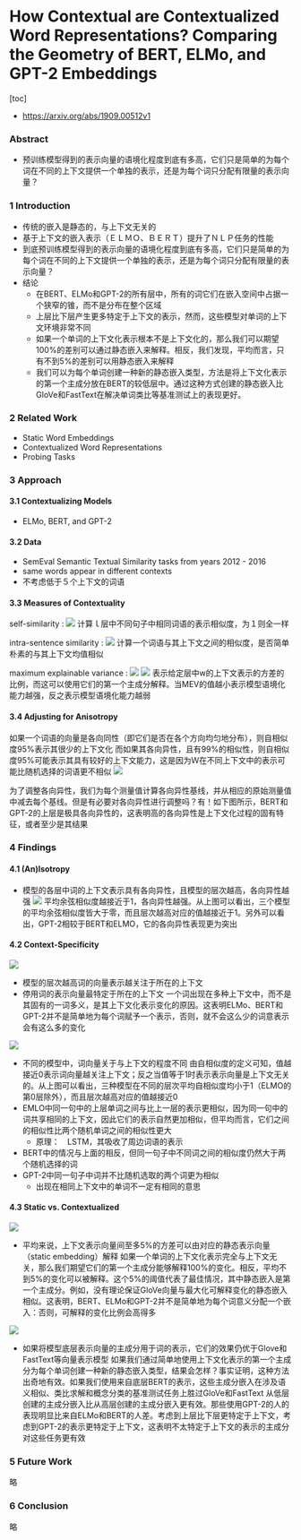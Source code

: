 # How Contextual are Contextualized Word Representations? Comparing the Geometry of BERT, ELMo, and GPT-2 Embeddings
[toc]

- https://arxiv.org/abs/1909.00512v1

### Abstract
- 预训练模型得到的表示向量的语境化程度到底有多高，它们只是简单的为每个词在不同的上下文提供一个单独的表示，还是为每个词只分配有限量的表示向量？

### 1 Introduction
- 传统的嵌入是静态的，与上下文无关的
- 基于上下文的嵌入表示（ＥＬＭＯ、ＢＥＲＴ）提升了ＮＬＰ任务的性能
- 到底预训练模型得到的表示向量的语境化程度到底有多高，它们只是简单的为每个词在不同的上下文提供一个单独的表示，还是为每个词只分配有限量的表示向量？
- 结论
  - 在BERT、ELMo和GPT-2的所有层中，所有的词它们在嵌入空间中占据一个狭窄的锥，而不是分布在整个区域
  - 上层比下层产生更多特定于上下文的表示，然而，这些模型对单词的上下文环境非常不同
  - 如果一个单词的上下文化表示根本不是上下文化的，那么我们可以期望100%的差别可以通过静态嵌入来解释。相反，我们发现，平均而言，只有不到5%的差别可以用静态嵌入来解释
  - 我们可以为每个单词创建一种新的静态嵌入类型，方法是将上下文化表示的第一个主成分放在BERT的较低层中。通过这种方式创建的静态嵌入比GloVe和FastText在解决单词类比等基准测试上的表现更好。

### 2 Related Work
- Static Word Embeddings
- Contextualized Word Representations
- Probing Tasks

### 3 Approach
#### 3.1 Contextualizing Models
- ELMo, BERT, and GPT-2

#### 3.2 Data
- SemEval Semantic Textual Similarity tasks from years 2012 - 2016
- same words appear in different contexts
- 不考虑低于５个上下文的词语

#### 3.3 Measures of Contextuality
self-similarity
: ![](../../images/d0001/06303001023202580010.png)
计算ｌ层中不同句子中相同词语的表示相似度，为１则全一样

intra-sentence similarity
: ![](../../images/d0001/06303511023202595110.png)
计算一个词语与其上下文之间的相似度，是否简单朴素的与其上下文均值相似

maximum explainable variance
: ![](../../images/d0001/06403131000203031310.png)
![](../../images/d0001/06403371000203033710.png)
表示给定层中w的上下文表示的方差的比例，而这可以使用它们的第一个主成分解释。当MEV的值越小表示模型语境化能力越强，反之表示模型语境化能力越弱

#### 3.4 Adjusting for Anisotropy
如果一个词语的向量是各向同性（即它们是否在各个方向均匀地分布），则自相似度95%表示其很少的上下文化
而如果其各向异性，且有99%的相似性，则自相似度95%可能表示其具有较好的上下文能力，这是因为Ｗ在不同上下文中的表示可能比随机选择的词语更不相似
![](../../images/d0001/06403321020203593210.png)

为了调整各向异性，我们为每个测量值计算各向异性基线，并从相应的原始测量值中减去每个基线。但是有必要对各向异性进行调整吗？有！如下图所示，BERT和GPT-2的上层是极具各向异性的，这表明高的各向异性是上下文化过程的固有特征，或者至少是其结果

### 4 Findings
#### 4.1 (An)Isotropy
- 模型的各层中词的上下文表示具有各向异性，且模型的层次越高，各向异性越强
![](../../images/d0001/06403481021203024810.png)
平均余弦相似度越接近于1，各向异性越强。从上图可以看出，三个模型的平均余弦相似度皆大于零，而且层次越高对应的值越接近于1。另外可以看出，GPT-2相较于BERT和ELMO，它的各向异性表现更为突出

#### 4.2 Context-Specificity
![](../../images/d0001/06403051021203070510.png)
- 模型的层次越高词的向量表示越关注于所在的上下文
- 停用词的表示向量最特定于所在的上下文
一个词出现在多种上下文中，而不是其固有的一词多义，是其上下文化表示变化的原因。这表明ELMo、BERT和GPT-2并不是简单地为每个词赋予一个表示，否则，就不会这么少的词意表示会有这么多的变化

![](../../images/d0001/06403591021203095910.png)
- 不同的模型中，词向量关于与上下文的程度不同
由自相似度的定义可知，值越接近0表示词向量越关注上下文；反之当值等于1时表示表示向量是上下文无关的。从上图可以看出，三种模型在不同的层次平均自相似度均小于1（ELMO的第0层除外），而且层次越高对应的值越接近0
- EMLO中同一句中的上层单词之间与比上一层的表示更相似，因为同一句中的词共享相同的上下文，因此它们的表示自然更加相似，但平均而言，它们之间的相似性比两个随机单词之间的相似性更大
  - 原理：　LSTM，其吸收了周边词语的表示
- BERT中的情况与上面的相反，但同一句子中不同词之间的相似度仍然大于两个随机选择的词
- GPT-2中同一句子中词并不比随机选取的两个词更为相似
  - 出现在相同上下文中的单词不一定有相同的意思

#### 4.3 Static vs. Contextualized
![](../../images/d0001/06403011021203160110.png)
- 平均来说，上下文表示向量间至多5%的方差可以由对应的静态表示向量（static embedding）解释
如果一个单词的上下文化表示完全与上下文无关，那么我们期望它们的第一个主成分能够解释100%的变化。相反，平均不到5%的变化可以被解释。这个5%的阈值代表了最佳情况，其中静态嵌入是第一个主成分。例如，没有理论保证GloVe向量与最大化可解释变化的静态嵌入相似。这表明，BERT、ELMo和GPT-2并不是简单地为每个词意义分配一个嵌入：否则，可解释的变化比例会高得多

![](../../images/d0001/06403201021203172010.png)
- 如果将模型底层表示向量的主成分用于词的表示，它们的效果仍优于Glove和FastText等向量表示模型
如果我们通过简单地使用上下文化表示的第一个主成分为每个单词创建一种新的静态嵌入类型，结果会怎样？事实证明，这种方法出奇地有效。如果我们使用来自底层BERT的表示，这些主成分嵌入在涉及语义相似、类比求解和概念分类的基准测试任务上胜过GloVe和FastText
从低层创建的主成分嵌入比从高层创建的主成分嵌入更有效。那些使用GPT-2的人的表现明显比来自ELMo和BERT的人差。考虑到上层比下层更特定于上下文，考虑到GPT-2的表示更特定于上下文，这表明不太特定于上下文的表示的主成分对这些任务更有效

### 5 Future Work
略

### 6 Conclusion
略
